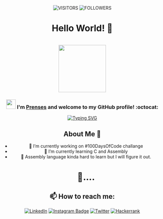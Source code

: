 <div align="center">

<img alt="VISITORS" src="https://komarev.com/ghpvc/?username=PrensesMTN&style=flat&labelColor=red&logo=github&label=PROFILE+VIEWS&color=971901"/>
<img alt="FOLLOWERS" src="https://img.shields.io/github/followers/PrensesMTN?color=975901&logo=githubb&label=FOLLOWERS"/>

<h1> Hello World! 👋 </h1>

<br>

<img src="https://avatars.githubusercontent.com/u/60544998?s=96&v=4" width="150">


### <img src="https://media.giphy.com/media/WUlplcMpOCEmTGBtBW/giphy.gif" width="30"> I'm [**Prenses**]([https://www.linkedin.com/in/prenses-metin-35594b237]) and welcome to my GitHub profile! :octocat:

[![Typing SVG](https://readme-typing-svg.demolab.com?font=Noto+Sans&weight=600&size=21&duration=2000&color=000000&background=FFFFFF&center=true&vCenter=true&width=435&lines=I'm+a+Computer+Programmer%2C+;an+Open-source+Contributor)](https://git.io/typing-svg)

## About Me 👑

- 🔭 I’m currently working on #100DaysOfCode challange
- 🌱 I’m currently learning C and Assembly
- 🌱 Assembly language kinda hard to learn but I will figure it out.
  #    🐇.... 
## 📫 How to reach me:
[![LinkedIn](https://img.shields.io/badge/LinkedIn-0077B5?style=flat&logo=linkedin&logoColor=white)](https://www.linkedin.com/in/prenses-metin-35594b237/)
[![Instagram Badge](https://img.shields.io/badge/-Instagram-C13584?style=flat&logo=instagram&logoColor=white&link=link)](https://instagram.com/prensesmtn?igshid=YmMyMTA2M2Y=)
[![Twitter](https://img.shields.io/twitter/url/https/twitter.com/cloudposse.svg?style=social&label=Twitter)](https://twitter.com/PrensesMTN?t=caZ7_s1Xg_AApuDGiuoJPQ&s=09)
[![Hackerrank](https://img.shields.io/badge/HackerEarth-%232C3454.svg?&style=flat&logo=HackerEarth&logoColor=Blue)](https://www.hackerrank.com/prensesmtn)


